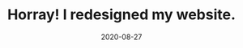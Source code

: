 ---
title: Horray! I redesigned my website.
summary: A few notes on my goals, the process, tools, and techniques I used along the way. 
date: 2020-08-27
tags:
  - post
  - latest
  - "2020"
---